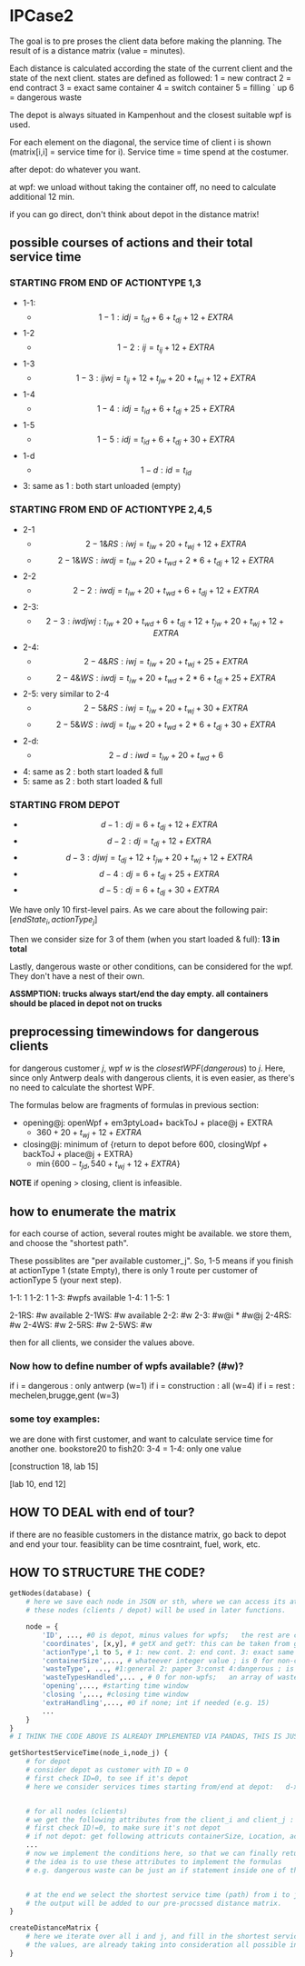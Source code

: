 # IPCase2
The goal is to pre proses the client data before making the planning. 
The result of is a distance matrix (value = minutes). 

Each distance is calculated according the state of the current client and the state of the next client. 
states are defined as followed:     1 = new contract 
                                    2 = end contract 
                                    3 = exact same container
                                    4 = switch container 
                                    5 = filling `   up
                                    6 = dangerous waste

The depot is always situated in Kampenhout and the closest suitable wpf is used. 

For each element on the diagonal, the service time of client i is shown (matrix[i,i] = service time for i).
Service time = time spend at the costumer. 




after depot: do whatever you want.

at wpf: we unload without taking the container off, no need to calculate additional 12 min.

if you can go direct, don't think about depot in the distance matrix!

## possible courses of actions and their total service time
### STARTING FROM END OF ACTIONTYPE 1,3
- 1-1: 
    - $$1-1 : idj = t_{id} + 6 + t_{dj} + 12 + EXTRA$$
- 1-2
    - $$1-2 : ij = t_{ij} + 12 + EXTRA$$
- 1-3
    - $$1-3: ijwj = t_{ij} + 12 + t_{jw} + 20 + t_{wj} + 12 + EXTRA$$
- 1-4
    - $$1-4 : idj = t_{id} + 6 + t_{dj} + 25 + EXTRA$$
- 1-5
    - $$1-5 : idj = t_{id} + 6 + t_{dj} + 30 + EXTRA$$
- 1-d
    - $$1-d : id = t_{id}$$
- 3: same as 1 : both start unloaded (empty)

### STARTING FROM END OF ACTIONTYPE 2,4,5
- 2-1
    - $$2-1 \& RS : iwj = t_{iw} + 20 + t_{wj} + 12 + EXTRA$$
    - $$2-1 \& WS : iwdj = t_{iw} + 20 + t_{wd} + 2*6 + t_{dj} + 12 + EXTRA$$
- 2-2
    - $$2-2 : iwdj = t_{iw} + 20 + t_{wd} + 6 + t_{dj} + 12 + EXTRA$$
- 2-3:
    - $$2-3 : iwdjwj: t_{iw} + 20 + t_{wd} + 6 + t_{dj} + 12 + t_{jw} + 20 + t_{wj} + 12 + EXTRA$$
- 2-4:
    - $$2-4 \& RS : iwj = t_{iw} + 20 + t_{wj} + 25 + EXTRA$$
    - $$2-4 \& WS : iwdj = t_{iw} + 20 + t_{wd} + 2*6 + t_{dj} + 25 + EXTRA$$
- 2-5: very similar to 2-4
    - $$2-5 \& RS : iwj = t_{iw} + 20 + t_{wj} + 30 + EXTRA$$
    - $$2-5 \& WS : iwdj = t_{iw} + 20 + t_{wd} + 2*6 + t_{dj} + 30 + EXTRA$$
- 2-d:
    - $$2-d : iwd = t_{iw} + 20 + t_{wd} + 6$$
- 4: same as 2 : both start loaded & full
- 5: same as 2 : both start loaded & full

### STARTING FROM DEPOT
- $$d-1 : dj = 6 + t_{dj} + 12 + EXTRA$$
- $$d-2 : dj = t_{dj} + 12 + EXTRA$$
- $$d-3 : djwj = t_{dj} + 12 + t_{jw} + 20 + t_{wj} + 12 + EXTRA$$
- $$d-4 : dj =  6 + t_{dj} + 25 + EXTRA$$
- $$d-5 : dj = 6 + t_{dj} + 30 + EXTRA$$

We have only 10 first-level pairs. As we care about the following pair:
$[endState_i,actionType_{j}]$

Then we consider size for 3 of them (when you start loaded & full): **13 in total**

Lastly, dangerous waste or other conditions, can be considered for the wpf. They don't have a nest of their own.

**ASSMPTION: trucks always start/end the day empty. all containers should be placed in depot not on trucks**


## preprocessing timewindows for dangerous clients

for dangerous customer $j$, wpf $w$ is the $closestWPF(dangerous)$ to $j$. Here, since only Antwerp deals with dangerous clients, it is even easier, as there's no need to calculate the shortest WPF.

The formulas below are fragments of formulas in previous section:

- opening@j: openWpf + em3ptyLoad+ backToJ + place@j + EXTRA
  - $360 + 20 + t_{wj} + 12 + EXTRA$
- closing@j: minimum of {return to depot before 600, closingWpf + backToJ + place@j + EXTRA}
  - $\min\{600-t_{jd}, 540 + t_{wj} + 12 + EXTRA\}$

**NOTE** if opening > closing, client is infeasible.

## how to enumerate the matrix
for each course of action, several routes might be available. we store them, and choose the "shortest path".

These possiblites are "per available customer_j". So, 1-5 means if you finish at actionType 1 (state Empty), there is only 1 route per customer of actionType 5 (your next step).

1-1: 1 
1-2: 1
1-3: #wpfs available
1-4: 1
1-5: 1

2-1RS: #w available
2-1WS: #w available
2-2: #w
2-3: #w@i * #w@j
2-4RS: #w
2-4WS: #w
2-5RS: #w
2-5WS: #w

then for all clients, we consider the values above.



### Now how to define number of wpfs available? (#w)?
if i = dangerous : only antwerp (w=1)
if i = construction : all (w=4)
if i = rest : mechelen,brugge,gent (w=3)

### some toy examples:
we are done with first customer, and want to calculate service time for another one.
bookstore20 to fish20: 
3-4 = 1-4:
only one value


[construction 18, lab 15]


[lab 10, end 12]


## HOW TO DEAL with end of tour?
if there are no feasible customers in the distance matrix, go back to depot and end your tour. feasiblity can be time cosntraint, fuel, work, etc.

## HOW TO STRUCTURE THE CODE?
```python
getNodes(database) {
    # here we save each node in JSON or sth, where we can access its attributes.
    # these nodes (clients / depot) will be used in later functions.

    node = {
        'ID', ..., #0 is depot, minus values for wpfs;   the rest are clients. 
        'coordinates', [x,y], # getX and getY: this can be taken from googlemaps API
        'actionType',1 to 5, # 1: new cont. 2: end cont. 3: exact same 4: swap 5: fill  ; is 0 for non-clients
        'containerSize',..., # whateever integer value ; is 0 for non-clients
        'wasteType', ..., #1:general 2: paper 3:const 4:dangerous ; is 0 for non-clients
        'wasteTypesHandled',... , # 0 for non-wpfs;   an array of wastetypes handled for wpfs. e.g. antwerp is dangerous only [4]
        'opening',..., #starting time window
        'closing ',..., #closing time window
        'extraHandling',..., #0 if none; int if needed (e.g. 15)
        ...
    }
}
# I THINK THE CODE ABOVE IS ALREADY IMPLEMENTED VIA PANDAS, THIS IS JUST TO GIVE AN IDEA

getShortestServiceTime(node_i,node_j) {
    # for depot
    # consider depot as customer with ID = 0
    # first check ID=0, to see if it's depot
    # here we consider services times starting from/end at depot:   d-x, or x-d


    # for all nodes (clients)
    # we get the following attributes from the client_i and client_j : ID
    # first check ID!=0, to make sure it's not depot
    # if not depot: get following attricuts containerSize, Location, actionType, wasteType
    ...
    # now we implement the conditions here, so that we can finally return a "serviceTime"
    # the idea is to use these attributes to implement the formulas
    # e.g. dangerous waste can be just an if statement inside one of the courses of action.


    # at the end we select the shortest service time (path) from i to j, and return it;
    # the output will be added to our pre-procssed distance matrix.
}

createDistanceMatrix {
    # here we iterate over all i and j, and fill in the shortest service time value inside it.
    # the values, are already taking into consideration all possible intermediate steps, and the shortest one is already selected.
}

```